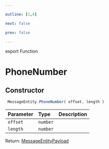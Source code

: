 ```yaml
---

outline: [1,4]

next: false

prev: false

---
```


export Function
# PhoneNumber

## Constructor
```ts
 MessageEntity.PhoneNumber( offset, length )
 ```
| Parameter | Type | Description |
| :--- | :--- | :--- |
| `offset` | `number` | |
| `length` | `number` | |

Return: [MessageEntityPayload](../../../interfaces/MessageEntityPayload.md)
